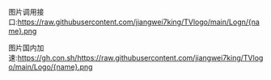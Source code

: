 图片调用接口:https://raw.githubusercontent.com/jiangwei7king/TVlogo/main/Logn/{name}.png

图片国内加速:https://gh.con.sh/https://raw.githubusercontent.com/jiangwei7king/TVlogo/main/Logo/{name}.png
